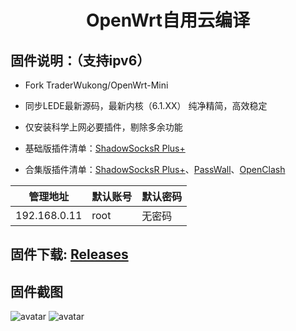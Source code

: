 <div align="center">
<h1>OpenWrt自用云编译</h1>
</div>

## 固件说明：（支持ipv6）
- Fork TraderWukong/OpenWrt-Mini

 - 同步LEDE最新源码，最新内核（6.1.XX）  纯净精简，高效稳定

 - 仅安装科学上网必要插件，剔除多余功能

 - 基础版插件清单：[ShadowSocksR Plus+](https://github.com/fw876/helloworld.git)

 - 合集版插件清单：[ShadowSocksR Plus+](https://github.com/fw876/helloworld.git)、[PassWall](https://github.com/xiaorouji/openwrt-passwall.git)、[OpenClash](https://github.com/vernesong/OpenClash.git.git)

| 管理地址  | 默认账号 | 默认密码 |
| ---- | ---- | ---- |
| 192.168.0.11 | root | 无密码 |

## 固件下载:   [Releases](https://github.com/TraderWukong/OpenWrt-Mini/releases) 

## 固件截图

![avatar](https://github.com/TraderWukong/OpenWrt-Mini/blob/main/jpg/OpenWrt-1.jpg)
![avatar](https://github.com/TraderWukong/OpenWrt-Mini/blob/main/jpg/OpenWrt-2.jpg)
